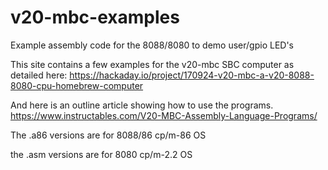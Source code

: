 # v20-mbc-examples
Example assembly code for the 8088/8080 to demo user/gpio LED's 

This site contains a few examples for the v20-mbc SBC computer as detailed here:
https://hackaday.io/project/170924-v20-mbc-a-v20-8088-8080-cpu-homebrew-computer

And here is an outline article showing how to use the programs.
https://www.instructables.com/V20-MBC-Assembly-Language-Programs/

The .a86 versions are for 8088/86 cp/m-86 OS

the .asm versions are for 8080 cp/m-2.2 OS
